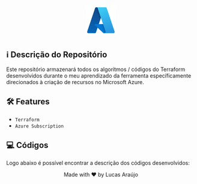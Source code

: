 <h1 align="center">
    <img alt="Azure Logo" height="80" title="Azure Logo" src="../.github/azure-icon.png">
</h1>

## :information_source: Descrição do Repositório

Este repositório armazenará todos os algorítmos / códigos do Terraform desenvolvidos durante o meu aprendizado da ferramenta específicamente direcionados à criação de recursos no Microsoft Azure.

## :hammer_and_wrench: Features

- `Terraform`
- `Azure Subscription`

## :computer: Códigos

Logo abaixo é possível encontrar a descrição dos códigos desenvolvidos:

<div align="center">
  <p>Made with ❤ by Lucas Araújo</p>
</div>